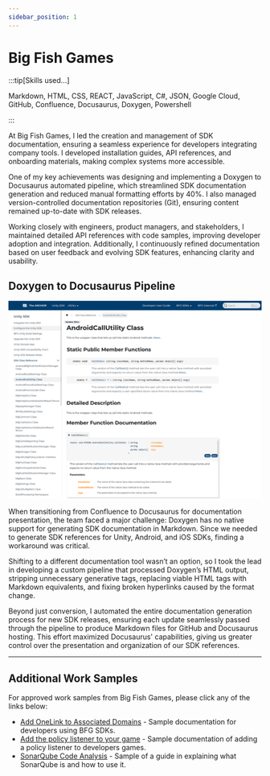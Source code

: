 ```yaml
---
sidebar_position: 1
---
```


# Big Fish Games

:::tip[Skills used...]

Markdown, HTML, CSS, REACT, JavaScript, C#, JSON, Google Cloud, GitHub, Confluence, Docusaurus, Doxygen, Powershell

:::

At Big Fish Games, I led the creation and management of SDK documentation, ensuring a seamless experience for developers integrating company tools. I developed installation guides, API references, and onboarding materials, making complex systems more accessible.

One of my key achievements was designing and implementing a Doxygen to Docusaurus automated pipeline, which streamlined SDK documentation generation and reduced manual formatting efforts by 40%. I also managed version-controlled documentation repositories (Git), ensuring content remained up-to-date with SDK releases.

Working closely with engineers, product managers, and stakeholders, I maintained detailed API references with code samples, improving developer adoption and integration. Additionally, I continuously refined documentation based on user feedback and evolving SDK features, enhancing clarity and usability.

## Doxygen to Docusaurus Pipeline

<!-- <span class="wrap">![Doxygen to Docusaurus](../../static/samples/BFG_WorkSample_05.png)</span> -->
<span class="wrap">![Sample SDK Reference](../../static/samples/BFG_WorkSample_03.png)</span>

When transitioning from Confluence to Docusaurus for documentation presentation, the team faced a major challenge: Doxygen has no native support for generating SDK documentation in Markdown. Since we needed to generate SDK references for Unity, Android, and iOS SDKs, finding a workaround was critical.

Shifting to a different documentation tool wasn’t an option, so I took the lead in developing a custom pipeline that processed Doxygen’s HTML output, stripping unnecessary generative tags, replacing viable HTML tags with Markdown equivalents, and fixing broken hyperlinks caused by the format change.

Beyond just conversion, I automated the entire documentation generation process for new SDK releases, ensuring each update seamlessly passed through the pipeline to produce Markdown files for GitHub and Docusaurus hosting. This effort maximized Docusaurus' capabilities, giving us greater control over the presentation and organization of our SDK references.

---

## Additional Work Samples

For approved work samples from Big Fish Games, please click any of the links below:

- [Add OneLink to Associated Domains](../../static/samples/BFG_WorkSample_01.png) - Sample documentation for developers using BFG SDKs.
- [Add the policy listener to your game](../../static/samples/BFG_WorkSample_02.png) - Sample documentation of adding a policy listener to developers games.
- [SonarQube Code Analysis](../../static/samples/BFG_WorkSample_03.png) - Sample of a guide in explaining what SonarQube is and how to use it.
